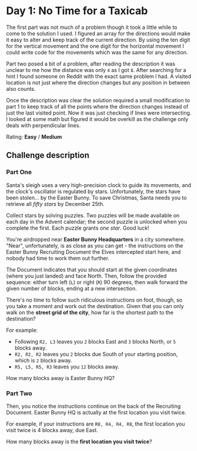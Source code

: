 # Day 1: No Time for a Taxicab

The first part was not much of a problem though it took a little while to come to the solution I used. I figured an array for the directions would make it easy to alter and keep track of the current direction. By using the ten digit for the vertical movement and the one digit for the horizontal movement I could write code for the movements which was the same for any direction.

Part two posed a bit of a problem, after reading the description it was unclear to me how the distance was only `4` as I got `8`. After searching for a hint I found someone on Reddit with the exact same problem I had. A visited location is not just where the direction changes but any position in between also counts.

Once the description was clear the solution required a small modification to part 1 to keep track of all the points where the direction changes instead of just the last visited point. Now it was just checking if lines were intersecting. I looked at some math but figured it would be overkill as the challenge only deals with perpendicular lines.

Rating: **Easy** / **Medium**

## Challenge description

### Part One
Santa's sleigh uses a very high-precision clock to guide its movements, and the clock's oscillator is regulated by stars. Unfortunately, the stars have been stolen... by the Easter Bunny. To save Christmas, Santa needs you to retrieve all *fifty stars* by December 25th.

Collect stars by solving puzzles. Two puzzles will be made available on each day in the Advent calendar; the second puzzle is unlocked when you complete the first. Each puzzle grants *one star*. Good luck!

You're airdropped near **Easter Bunny Headquarters** in a city somewhere. "Near", unfortunately, is as close as you can get - the instructions on the Easter Bunny Recruiting Document the Elves intercepted start here, and nobody had time to work them out further.

The Document indicates that you should start at the given coordinates (where you just landed) and face North. Then, follow the provided sequence: either turn left (`L`) or right (`R`) 90 degrees, then walk forward the given number of blocks, ending at a new intersection.

There's no time to follow such ridiculous instructions on foot, though, so you take a moment and work out the destination. Given that you can only walk on the **street grid of the city**, how far is the shortest path to the destination?

For example:

- Following `R2, L3` leaves you `2` blocks East and `3` blocks North, or `5` blocks away.
- `R2, R2, R2` leaves you `2` blocks due South of your starting position, which is `2` blocks away.
- `R5, L5, R5, R3` leaves you `12` blocks away.

How many blocks away is Easter Bunny HQ?

### Part Two
Then, you notice the instructions continue on the back of the Recruiting Document. Easter Bunny HQ is actually at the first location you visit twice.

For example, if your instructions are `R8, R4, R4, R8`, the first location you visit twice is 4 blocks away, due East.

How many blocks away is the **first location you visit twice**?